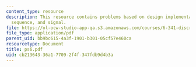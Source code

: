 ```yaml
---
content_type: resource
description: This resource contains problems based on design implementation, random
  sequence, and signal.
file: https://ol-ocw-studio-app-qa.s3.amazonaws.com/courses/6-341-discrete-time-signal-processing-fall-2005/cb21364336a177092f4f347fdb9d4b3a_ps6.pdf
file_type: application/pdf
parent_uid: bb9bc615-4a3f-1901-b301-05cf57e460ca
resourcetype: Document
title: ps6.pdf
uid: cb213643-36a1-7709-2f4f-347fdb9d4b3a
---
```

